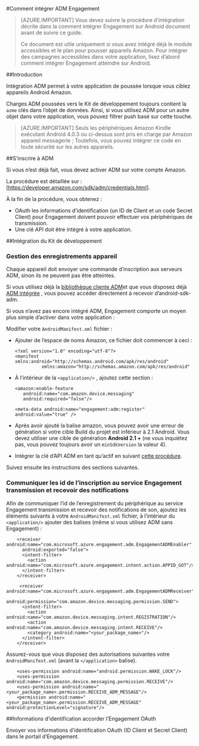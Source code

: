 <properties
    pageTitle="Intégration de SDK Android Azure Engagement Mobile"
    description="Dernières mises à jour et procédures pour Android SDK pour Azure Mobile Engagement"
    services="mobile-engagement"
    documentationCenter="mobile"
    authors="piyushjo"
    manager="dwrede"
    editor="" />

<tags
    ms.service="mobile-engagement"
    ms.workload="mobile"
    ms.tgt_pltfrm="mobile-android"
    ms.devlang="Java"
    ms.topic="article"
    ms.date="08/19/2016"
    ms.author="piyushjo" />


#<a name="how-to-integrate-adm-with-engagement"></a>Comment intégrer ADM Engagement

> [AZURE.IMPORTANT] Vous devez suivre la procédure d’intégration décrite dans la comment intégrer Engagement sur Android document avant de suivre ce guide.
>
> Ce document est utile uniquement si vous avez intégré déjà le module accessibles et le plan pour pousser appareils Amazon. Pour intégrer des campagnes accessibles dans votre application, lisez d’abord comment intégrer Engagement atteindre sur Android.

##<a name="introduction"></a>Introduction

Intégration ADM permet à votre application de poussée lorsque vous ciblez appareils Android Amazon.

Charges ADM poussées vers le Kit de développement toujours contient la `azme` clés dans l’objet de données. Ainsi, si vous utilisez ADM pour un autre objet dans votre application, vous pouvez filtrer push basé sur cette touche.

> [AZURE.IMPORTANT] Seuls les périphériques Amazon Kindle exécutant Android 4.0.3 ou ci-dessus sont pris en charge par Amazon appareil messagerie ; Toutefois, vous pouvez intégrer ce code en toute sécurité sur les autres appareils.

##<a name="sign-up-to-adm"></a>S’inscrire à ADM

Si vous n’est déjà fait, vous devez activer ADM sur votre compte Amazon.

La procédure est détaillée sur : [<https://developer.amazon.com/sdk/adm/credentials.html>].

À la fin de la procédure, vous obtenez :

-   OAuth les informations d’identification (un ID de Client et un code Secret Client) pour Engagement doivent pouvoir effectuer vos périphériques de transmission.
-   Une clé API doit être intégré à votre application.

##<a name="sdk-integration"></a>Intégration du Kit de développement

### <a name="managing-device-registrations"></a>Gestion des enregistrements appareil

Chaque appareil doit envoyer une commande d’inscription aux serveurs ADM, sinon ils ne peuvent pas être atteintes.

Si vous utilisez déjà la [bibliothèque cliente ADM]et que vous disposez déjà [ADM intégrée] , vous pouvez accéder directement à recevoir d’android-sdk-adm.

Si vous n’avez pas encore intégré ADM, Engagement comporte un moyen plus simple d’activer dans votre application :

Modifier votre `AndroidManifest.xml` fichier :

-   Ajouter de l’espace de noms Amazon, ce fichier doit commencer à ceci :

        <?xml version="1.0" encoding="utf-8"?>
        <manifest xmlns:android="http://schemas.android.com/apk/res/android"
                  xmlns:amazon="http://schemas.amazon.com/apk/res/android"

-   À l’intérieur de la `<application/>` , ajoutez cette section :

        <amazon:enable-feature
           android:name="com.amazon.device.messaging"
           android:required="false"/>

        <meta-data android:name="engagement:adm:register" android:value="true" />

-   Après avoir ajouté la balise amazon, vous pouvez avoir une erreur de génération si votre cible Build du projet est inférieur à 2.1 Android. Vous devez utiliser une cible de génération **Android 2.1 +** (ne vous inquiétez pas, vous pouvez toujours avoir un `minSdkVersion` la valeur 4).
-   Intégrer la clé d’API ADM en tant qu’actif en suivant [cette procédure].

Suivez ensuite les instructions des sections suivantes.

### <a name="communicate-registration-id-to-the-engagement-push-service-and-receive-notifications"></a>Communiquer les id de l’inscription au service Engagement transmission et recevoir des notifications

Afin de communiquer l’id de l’enregistrement du périphérique au service Engagement transmission et recevoir des notifications de son, ajoutez les éléments suivants à votre `AndroidManifest.xml` fichier, à l’intérieur du `<application/>` ajouter des balises (même si vous utilisez ADM sans Engagement) :

        <receiver android:name="com.microsoft.azure.engagement.adm.EngagementADMEnabler"
          android:exported="false">
          <intent-filter>
            <action android:name="com.microsoft.azure.engagement.intent.action.APPID_GOT"/>
          </intent-filter>
        </receiver>

         <receiver android:name="com.microsoft.azure.engagement.adm.EngagementADMReceiver"
           android:permission="com.amazon.device.messaging.permission.SEND">
          <intent-filter>
            <action android:name="com.amazon.device.messaging.intent.REGISTRATION"/>
            <action android:name="com.amazon.device.messaging.intent.RECEIVE"/>
            <category android:name="<your_package_name>"/>
          </intent-filter>
        </receiver>   

Assurez-vous que vous disposez des autorisations suivantes votre `AndroidManifest.xml` (avant la `</application>` balise).

        <uses-permission android:name="android.permission.WAKE_LOCK"/>
        <uses-permission android:name="com.amazon.device.messaging.permission.RECEIVE"/>
        <uses-permission android:name="<your_package_name>.permission.RECEIVE_ADM_MESSAGE"/>
        <permission android:name="<your_package_name>.permission.RECEIVE_ADM_MESSAGE" android:protectionLevel="signature"/>

##<a name="grant-engagement-oauth-credentials"></a>Informations d’identification accorder l’Engagement OAuth

Envoyer vos informations d’identification OAuth (ID Client et Secret Client) dans le portail d’Engagement.

[< https://developer.amazon.com/sdk/adm/credentials.html>]:https://developer.amazon.com/sdk/adm/credentials.html
[Bibliothèque cliente ADM]:https://developer.amazon.com/sdk/adm/setup.html
[ADM intégrée]:https://developer.amazon.com/sdk/adm/integrating-app.html
[Cette procédure]:https://developer.amazon.com/sdk/adm/integrating-app.html#Asset
